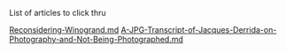 List of articles to click thru

[Reconsidering-Winogrand.md](Reconsidering-Winogrand.md)
[A-JPG-Transcript-of-Jacques-Derrida-on-Photography-and-Not-Being-Photographed.md](A-JPG-Transcript-of-Jacques-Derrida-on-Photography-and-Not-Being-Photographed.md)
